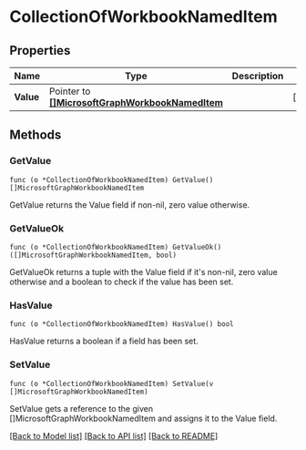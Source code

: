 # CollectionOfWorkbookNamedItem

## Properties

Name | Type | Description | Notes
------------ | ------------- | ------------- | -------------
**Value** | Pointer to [**[]MicrosoftGraphWorkbookNamedItem**](microsoft.graph.workbookNamedItem.md) |  | [optional] 

## Methods

### GetValue

`func (o *CollectionOfWorkbookNamedItem) GetValue() []MicrosoftGraphWorkbookNamedItem`

GetValue returns the Value field if non-nil, zero value otherwise.

### GetValueOk

`func (o *CollectionOfWorkbookNamedItem) GetValueOk() ([]MicrosoftGraphWorkbookNamedItem, bool)`

GetValueOk returns a tuple with the Value field if it's non-nil, zero value otherwise
and a boolean to check if the value has been set.

### HasValue

`func (o *CollectionOfWorkbookNamedItem) HasValue() bool`

HasValue returns a boolean if a field has been set.

### SetValue

`func (o *CollectionOfWorkbookNamedItem) SetValue(v []MicrosoftGraphWorkbookNamedItem)`

SetValue gets a reference to the given []MicrosoftGraphWorkbookNamedItem and assigns it to the Value field.


[[Back to Model list]](../README.md#documentation-for-models) [[Back to API list]](../README.md#documentation-for-api-endpoints) [[Back to README]](../README.md)


